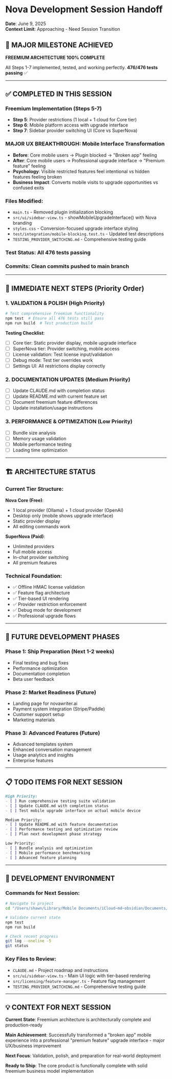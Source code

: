 # Nova Development Session Handoff
**Date**: June 9, 2025  
**Context Limit**: Approaching - Need Session Transition  

## 🎉 MAJOR MILESTONE ACHIEVED
**FREEMIUM ARCHITECTURE 100% COMPLETE**

All Steps 1-7 implemented, tested, and working perfectly.
**476/476 tests passing** ✅

---

## ✅ COMPLETED IN THIS SESSION

### **Freemium Implementation (Steps 5-7)**
- **Step 5**: Provider restrictions (1 local + 1 cloud for Core tier)
- **Step 6**: Mobile platform access with upgrade interface  
- **Step 7**: Sidebar provider switching UI (Core vs SuperNova)

### **MAJOR UX BREAKTHROUGH**: Mobile Interface Transformation
- **Before**: Core mobile users → Plugin blocked → "Broken app" feeling
- **After**: Core mobile users → Professional upgrade interface → "Premium feature" feeling
- **Psychology**: Visible restricted features feel intentional vs hidden features feeling broken
- **Business Impact**: Converts mobile visits to upgrade opportunities vs confused exits

### **Files Modified**:
- `main.ts` - Removed plugin initialization blocking
- `src/ui/sidebar-view.ts` - showMobileUpgradeInterface() with Nova branding
- `styles.css` - Conversion-focused upgrade interface styling
- `test/integration/mobile-blocking.test.ts` - Updated test descriptions
- `TESTING_PROVIDER_SWITCHING.md` - Comprehensive testing guide

### **Test Status**: All 476 tests passing
### **Commits**: Clean commits pushed to main branch

---

## 🎯 IMMEDIATE NEXT STEPS (Priority Order)

### **1. VALIDATION & POLISH** (High Priority)
```bash
# Test comprehensive freemium functionality
npm test  # Ensure all 476 tests still pass
npm run build  # Test production build
```

**Testing Checklist**:
- [ ] Core tier: Static provider display, mobile upgrade interface
- [ ] SuperNova tier: Provider switching, mobile access
- [ ] License validation: Test license input/validation
- [ ] Debug mode: Test tier overrides work
- [ ] Settings UI: All restrictions display correctly

### **2. DOCUMENTATION UPDATES** (Medium Priority)
- [ ] Update CLAUDE.md with completion status
- [ ] Update README.md with current feature set
- [ ] Document freemium feature differences
- [ ] Update installation/usage instructions

### **3. PERFORMANCE & OPTIMIZATION** (Low Priority)
- [ ] Bundle size analysis
- [ ] Memory usage validation
- [ ] Mobile performance testing
- [ ] Loading time optimization

---

## 🏗️ ARCHITECTURE STATUS

### **Current Tier Structure**:
**Nova Core (Free)**:
- 1 local provider (Ollama) + 1 cloud provider (OpenAI)
- Desktop only (mobile shows upgrade interface)
- Static provider display
- All editing commands work

**SuperNova (Paid)**:
- Unlimited providers
- Full mobile access
- In-chat provider switching
- All premium features

### **Technical Foundation**:
- ✅ Offline HMAC license validation
- ✅ Feature flag architecture 
- ✅ Tier-based UI rendering
- ✅ Provider restriction enforcement
- ✅ Debug mode for development
- ✅ Professional upgrade flows

---

## 🚀 FUTURE DEVELOPMENT PHASES

### **Phase 1: Ship Preparation** (Next 1-2 weeks)
- Final testing and bug fixes
- Performance optimization
- Documentation completion
- Beta user feedback

### **Phase 2: Market Readiness** (Future)
- Landing page for novawriter.ai
- Payment system integration (Stripe/Paddle)
- Customer support setup
- Marketing materials

### **Phase 3: Advanced Features** (Future)
- Advanced templates system
- Enhanced conversation management  
- Usage analytics and insights
- Enterprise features

---

## 📋 TODO ITEMS FOR NEXT SESSION

```markdown
High Priority:
- [ ] Run comprehensive testing suite validation
- [ ] Update CLAUDE.md with completion status
- [ ] Test mobile upgrade interface on actual mobile device

Medium Priority:  
- [ ] Update README.md with feature documentation
- [ ] Performance testing and optimization review
- [ ] Plan next development phase strategy

Low Priority:
- [ ] Bundle analysis and optimization
- [ ] Mobile performance benchmarking
- [ ] Advanced feature planning
```

---

## 🔧 DEVELOPMENT ENVIRONMENT

### **Commands for Next Session**:
```bash
# Navigate to project
cd "/Users/shawn/Library/Mobile Documents/iCloud~md~obsidian/Documents/Basecamp/.obsidian/plugins/nova"

# Validate current state
npm test
npm run build

# Check recent progress
git log --oneline -5
git status
```

### **Key Files to Review**:
- `CLAUDE.md` - Project roadmap and instructions
- `src/ui/sidebar-view.ts` - Main UI logic with tier-based rendering
- `src/licensing/feature-manager.ts` - Feature flag management
- `TESTING_PROVIDER_SWITCHING.md` - Comprehensive testing guide

---

## 💡 CONTEXT FOR NEXT SESSION

**Current State**: Freemium architecture is architecturally complete and production-ready

**Main Achievement**: Successfully transformed a "broken app" mobile experience into a professional "premium feature" upgrade interface - major UX/business improvement

**Next Focus**: Validation, polish, and preparation for real-world deployment

**Ready to Ship**: The core product is functionally complete with solid freemium business model implementation